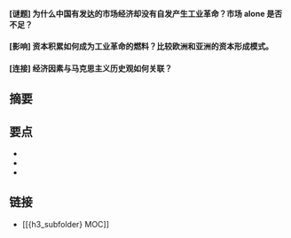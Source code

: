 #### [谜题] 为什么中国有发达的市场经济却没有自发产生工业革命？市场 alone 是否不足？


#### [影响] 资本积累如何成为工业革命的燃料？比较欧洲和亚洲的资本形成模式。


#### [连接] 经济因素与马克思主义历史观如何关联？


## 摘要


## 要点

- 
- 
- 

## 链接

- [[{h3_subfolder} MOC]]
